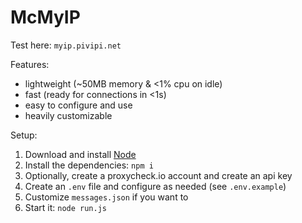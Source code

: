 # McMyIP
Test here: `myip.pivipi.net`

Features:
- lightweight (~50MB memory & <1% cpu on idle)
- fast (ready for connections in <1s)
- easy to configure and use
- heavily customizable

Setup:
1. Download and install [Node](https://nodejs.org)
2. Install the dependencies: `npm i`
3. Optionally, create a proxycheck.io account and create an api key
4. Create an `.env` file and configure as needed (see `.env.example`)
5. Customize `messages.json` if you want to
6. Start it: `node run.js`
